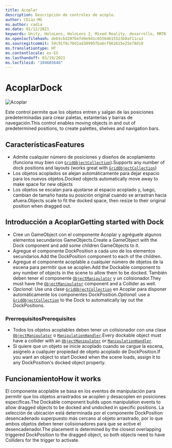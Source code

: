 ```yaml
---
title: Acoplar
description: Descripción de controles de acople.
author: CDiaz-MS
ms.author: cadia
ms.date: 01/12/2021
keywords: Unity, HoloLens, HoloLens 2, Mixed Reality, desarrollo, MRTK
ms.openlocfilehash: deb5cbd207befd9e941c6556d615523b0af11ca3
ms.sourcegitcommit: 59c91f8c70d1ad30995fba6cf862615e25e78d10
ms.translationtype: HT
ms.contentlocale: es-ES
ms.lasthandoff: 03/19/2021
ms.locfileid: "104685648"
---
```

# <a name="dock"></a><span data-ttu-id="2f99a-104">Acoplar</span><span class="sxs-lookup"><span data-stu-id="2f99a-104">Dock</span></span>

![Acoplar](../images/dock/MRTK_UX_Dock_Main.png)

<span data-ttu-id="2f99a-106">Este control permite que los objetos entren y salgan de las posiciones predeterminadas para crear paletas, estanterías y barras de navegación.</span><span class="sxs-lookup"><span data-stu-id="2f99a-106">This control enables moving objects in and out of predetermined positions, to create palettes, shelves and navigation bars.</span></span>

## <a name="features"></a><span data-ttu-id="2f99a-107">Características</span><span class="sxs-lookup"><span data-stu-id="2f99a-107">Features</span></span>

- <span data-ttu-id="2f99a-108">Admite cualquier número de posiciones y diseños de acoplamiento (funciona muy bien con [`GridObjectCollection`](xref:Microsoft.MixedReality.Toolkit.Utilities.GridObjectCollection)).</span><span class="sxs-lookup"><span data-stu-id="2f99a-108">Supports any number of dock positions and layouts (works great with [`GridObjectCollection`](xref:Microsoft.MixedReality.Toolkit.Utilities.GridObjectCollection))</span></span>
- <span data-ttu-id="2f99a-109">Los objetos acoplados se alejan automáticamente para dejar espacio para los nuevos objetos.</span><span class="sxs-lookup"><span data-stu-id="2f99a-109">Docked objects automatically move away to make space for new objects</span></span>
- <span data-ttu-id="2f99a-110">Los objetos se escalan para ajustarse al espacio acoplado y, luego, cambian de tamaño hasta su posición original cuando se arrastran hacia afuera.</span><span class="sxs-lookup"><span data-stu-id="2f99a-110">Objects scale to fit the docked space, then resize to their original position when dragged out.</span></span>

## <a name="getting-started-with-dock"></a><span data-ttu-id="2f99a-111">Introducción a Acoplar</span><span class="sxs-lookup"><span data-stu-id="2f99a-111">Getting started with Dock</span></span>

- <span data-ttu-id="2f99a-112">Cree un GameObject con el componente Acoplar y agréguele algunos elementos secundarios GameObjects.</span><span class="sxs-lookup"><span data-stu-id="2f99a-112">Create a GameObject with the Dock component and add some children GameObjects to it.</span></span>
- <span data-ttu-id="2f99a-113">Agregue el componente DockPosition a cada uno de los elementos secundarios.</span><span class="sxs-lookup"><span data-stu-id="2f99a-113">Add the DockPosition component to each of the children.</span></span>
- <span data-ttu-id="2f99a-114">Agregue el componente acoplable a cualquier número de objetos de la escena para permitir que se acoplen.</span><span class="sxs-lookup"><span data-stu-id="2f99a-114">Add the Dockable component to any number of objects in the scene to allow them to be docked.</span></span> <span data-ttu-id="2f99a-115">También deben tener el componente [`ObjectManipulator`](xref:Microsoft.MixedReality.Toolkit.UI.ObjectManipulator) y un colisionador.</span><span class="sxs-lookup"><span data-stu-id="2f99a-115">They must have the [`ObjectManipulator`](xref:Microsoft.MixedReality.Toolkit.UI.ObjectManipulator) component and a Collider as well.</span></span>
- <span data-ttu-id="2f99a-116">*Opcional:* Use una clase [`GridObjectCollection`](xref:Microsoft.MixedReality.Toolkit.Utilities.GridObjectCollection) en Acoplar para disponer automáticamente los componentes DockPosition.</span><span class="sxs-lookup"><span data-stu-id="2f99a-116">*Optional:* use a [`GridObjectCollection`](xref:Microsoft.MixedReality.Toolkit.Utilities.GridObjectCollection) to the Dock to automatically lay out the DockPositions.</span></span>

### <a name="prerequisites"></a><span data-ttu-id="2f99a-117">Prerrequisitos</span><span class="sxs-lookup"><span data-stu-id="2f99a-117">Prerequisites</span></span>

- <span data-ttu-id="2f99a-118">Todos los objetos acoplables deben tener un colisionador con una clase [`ObjectManipulator`](xref:Microsoft.MixedReality.Toolkit.UI.ObjectManipulator) o [`ManipulationHandler`](xref:Microsoft.MixedReality.Toolkit.UI.ManipulationHandler).</span><span class="sxs-lookup"><span data-stu-id="2f99a-118">Every dockable object must have a collider with an [`ObjectManipulator`](xref:Microsoft.MixedReality.Toolkit.UI.ObjectManipulator) or [`ManipulationHandler`](xref:Microsoft.MixedReality.Toolkit.UI.ManipulationHandler).</span></span>
- <span data-ttu-id="2f99a-119">Si quiere que un objeto se inicie acoplado cuando se cargue la escena, asígnelo a cualquier propiedad de objeto acoplado de DockPosition.</span><span class="sxs-lookup"><span data-stu-id="2f99a-119">If you want an object to start Docked when the scene loads, assign it to any DockPosition's docked object property.</span></span>

## <a name="how-it-works"></a><span data-ttu-id="2f99a-120">Funcionamiento</span><span class="sxs-lookup"><span data-stu-id="2f99a-120">How it works</span></span>

<span data-ttu-id="2f99a-121">El componente acoplable se basa en los eventos de manipulación para permitir que los objetos arrastrados se acoplen y desacoplen en posiciones específicas.</span><span class="sxs-lookup"><span data-stu-id="2f99a-121">The Dockable component builds upon manipulation events to allow dragged objects to be docked and undocked in specific positions.</span></span> <span data-ttu-id="2f99a-122">La selección de ubicación está determinada por el componente DockPosition desencadenado superpuesto más cercano al objeto arrastrado, por lo que ambos objetos deben tener colisionadores para que se active el desencadenador.</span><span class="sxs-lookup"><span data-stu-id="2f99a-122">The placement is determined by the closest overlapping triggered DockPosition to the dragged object, so both objects need to have Colliders for the trigger to activate.</span></span>
